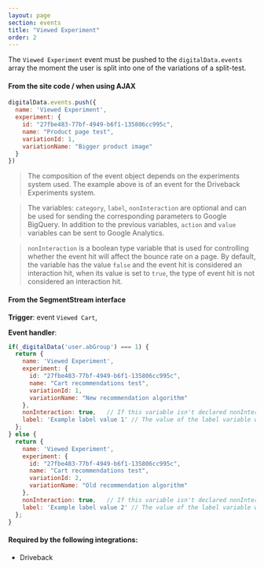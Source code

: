 ```yaml
---
layout: page
section: events
title: "Viewed Experiment"
order: 2
---
```

The `Viewed Experiment` event must be pushed to the `digitalData.events` array the moment the user is split into one of the variations of a split-test.

#### From the site code / when using AJAX
```javascript
digitalData.events.push({
  name: 'Viewed Experiment',
  experiment: {
    id: "27fbe483-77bf-4949-b6f1-135806cc995c",
    name: "Product page test",
    variationId: 1,
    variationName: "Bigger product image"
  }
})
```
> The composition of the event object depends on the experiments system used. The example above is of an event for the Driveback Experiments system.

> The variables: `category`, `label`, `nonInteraction` are optional and can be used for sending the corresponding parameters to Google BigQuery. In addition to the previous variables, `action` and `value` variables can be sent to Google Analytics.

> `nonInteraction` is a boolean type variable that is used for controlling whether the event hit will affect the bounce rate on a page. By default, the variable has the value `false` and the event hit is considered an interaction hit, when its value is set to `true`, the type of event hit is not considered an interaction hit.

#### From the SegmentStream interface
**Trigger**: event `Viewed Cart`,

**Event handler**:

```javascript
if(_digitalData('user.abGroup') === 1) {
  return {
    name: 'Viewed Experiment',
    experiment: {
      id: "27fbe483-77bf-4949-b6f1-135806cc995c",
      name: "Cart recommendations test",
      variationId: 1,
      variationName: "New recommendation algorithm"
    },
    nonInteraction: true,   // If this variable isn't declared nonInteraction: false will be passed by default
    label: 'Example label value 1' // The value of the label variable will be passed to GA
  };
} else {
  return {
    name: 'Viewed Experiment',
    experiment: {
      id: "27fbe483-77bf-4949-b6f1-135806cc995c",
      name: "Cart recommendations test",
      variationId: 2,
      variationName: "Old recommendation algorithm"
    },
    nonInteraction: true,   // If this variable isn't declared nonInteraction: false will be passed by default
    label: 'Example label value 2' // The value of the label variable will be passed to GA
  };
}
```

#### Required by the following integrations:
* Driveback
